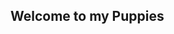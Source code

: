 <!--
Title: Puppies
Description: This description will go in the meta description tag
Template: categories
-->

## Welcome to my Puppies
